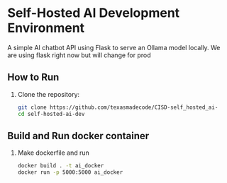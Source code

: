 # Self-Hosted AI Development Environment

A simple AI chatbot API using Flask to serve an Ollama model locally.
We are using flask right now but will change for prod


## How to Run

1. Clone the repository:
   ```bash
   git clone https://github.com/texasmadecode/CISD-self_hosted_ai-
   cd self-hosted-ai-dev
## Build and Run docker container   
1. Make dockerfile and run
   ```bash
   docker build . -t ai_docker
   docker run -p 5000:5000 ai_docker
